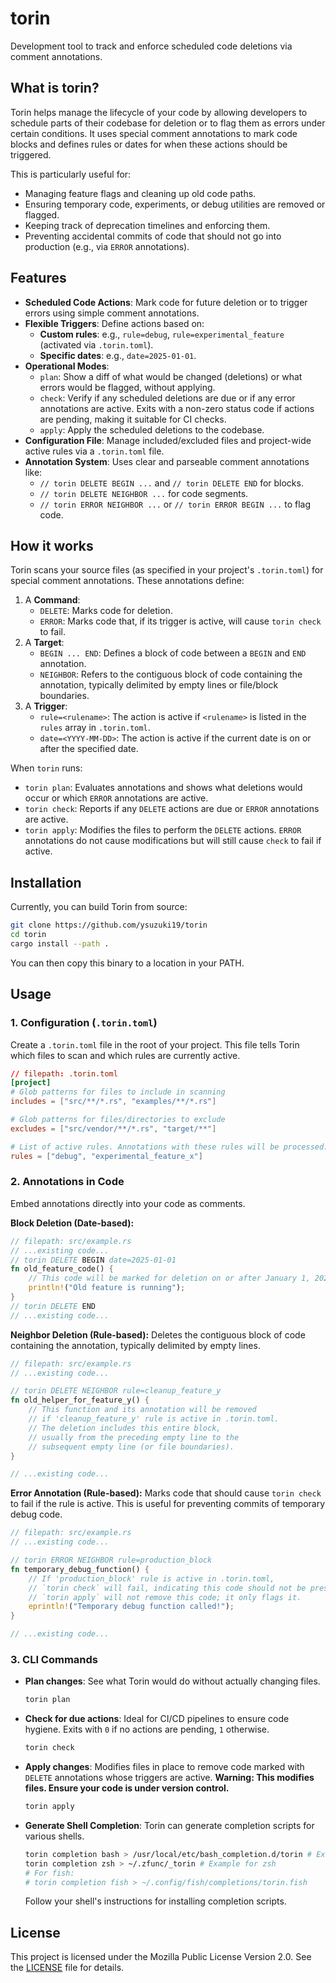 # torin

Development tool to track and enforce scheduled code deletions via comment annotations.

## What is torin?

Torin helps manage the lifecycle of your code by allowing developers to schedule parts of their codebase for deletion or to flag them as errors under certain conditions. It uses special comment annotations to mark code blocks and defines rules or dates for when these actions should be triggered.

This is particularly useful for:

- Managing feature flags and cleaning up old code paths.
- Ensuring temporary code, experiments, or debug utilities are removed or flagged.
- Keeping track of deprecation timelines and enforcing them.
- Preventing accidental commits of code that should not go into production (e.g., via `ERROR` annotations).

## Features

- **Scheduled Code Actions**: Mark code for future deletion or to trigger errors using simple comment annotations.
- **Flexible Triggers**: Define actions based on:
  - **Custom rules**: e.g., `rule=debug`, `rule=experimental_feature` (activated via `.torin.toml`).
  - **Specific dates**: e.g., `date=2025-01-01`.
- **Operational Modes**:
  - `plan`: Show a diff of what would be changed (deletions) or what errors would be flagged, without applying.
  - `check`: Verify if any scheduled deletions are due or if any error annotations are active. Exits with a non-zero status code if actions are pending, making it suitable for CI checks.
  - `apply`: Apply the scheduled deletions to the codebase.
- **Configuration File**: Manage included/excluded files and project-wide active rules via a `.torin.toml` file.
- **Annotation System**: Uses clear and parseable comment annotations like:
  - `// torin DELETE BEGIN ...` and `// torin DELETE END` for blocks.
  - `// torin DELETE NEIGHBOR ...` for code segments.
  - `// torin ERROR NEIGHBOR ...` or `// torin ERROR BEGIN ...` to flag code.

## How it works

Torin scans your source files (as specified in your project's `.torin.toml`) for special comment annotations. These annotations define:

1.  A **Command**:
    - `DELETE`: Marks code for deletion.
    - `ERROR`: Marks code that, if its trigger is active, will cause `torin check` to fail.
2.  A **Target**:
    - `BEGIN ... END`: Defines a block of code between a `BEGIN` and `END` annotation.
    - `NEIGHBOR`: Refers to the contiguous block of code containing the annotation, typically delimited by empty lines or file/block boundaries.
3.  A **Trigger**:
    - `rule=<rulename>`: The action is active if `<rulename>` is listed in the `rules` array in `.torin.toml`.
    - `date=<YYYY-MM-DD>`: The action is active if the current date is on or after the specified date.

When `torin` runs:

- `torin plan`: Evaluates annotations and shows what deletions would occur or which `ERROR` annotations are active.
- `torin check`: Reports if any `DELETE` actions are due or `ERROR` annotations are active.
- `torin apply`: Modifies the files to perform the `DELETE` actions. `ERROR` annotations do not cause modifications but will still cause `check` to fail if active.

## Installation

Currently, you can build Torin from source:

```sh
git clone https://github.com/ysuzuki19/torin
cd torin
cargo install --path .
```

You can then copy this binary to a location in your PATH.

## Usage

### 1. Configuration (`.torin.toml`)

Create a `.torin.toml` file in the root of your project. This file tells Torin which files to scan and which rules are currently active.

```toml
// filepath: .torin.toml
[project]
# Glob patterns for files to include in scanning
includes = ["src/**/*.rs", "examples/**/*.rs"]

# Glob patterns for files/directories to exclude
excludes = ["src/vendor/**/*.rs", "target/**"]

# List of active rules. Annotations with these rules will be processed.
rules = ["debug", "experimental_feature_x"]
```

### 2. Annotations in Code

Embed annotations directly into your code as comments.

**Block Deletion (Date-based):**

```rust
// filepath: src/example.rs
// ...existing code...
// torin DELETE BEGIN date=2025-01-01
fn old_feature_code() {
    // This code will be marked for deletion on or after January 1, 2025
    println!("Old feature is running");
}
// torin DELETE END
// ...existing code...
```

**Neighbor Deletion (Rule-based):**
Deletes the contiguous block of code containing the annotation, typically delimited by empty lines.

```rust
// filepath: src/example.rs
// ...existing code...

// torin DELETE NEIGHBOR rule=cleanup_feature_y
fn old_helper_for_feature_y() {
    // This function and its annotation will be removed
    // if 'cleanup_feature_y' rule is active in .torin.toml.
    // The deletion includes this entire block,
    // usually from the preceding empty line to the
    // subsequent empty line (or file boundaries).
}

// ...existing code...
```

**Error Annotation (Rule-based):**
Marks code that should cause `torin check` to fail if the rule is active. This is useful for preventing commits of temporary debug code.

```rust
// filepath: src/example.rs
// ...existing code...

// torin ERROR NEIGHBOR rule=production_block
fn temporary_debug_function() {
    // If 'production_block' rule is active in .torin.toml,
    // `torin check` will fail, indicating this code should not be present.
    // `torin apply` will not remove this code; it only flags it.
    eprintln!("Temporary debug function called!");
}

// ...existing code...
```

### 3. CLI Commands

- **Plan changes**:
  See what Torin would do without actually changing files.

  ```sh
  torin plan
  ```

- **Check for due actions**:
  Ideal for CI/CD pipelines to ensure code hygiene. Exits with `0` if no actions are pending, `1` otherwise.

  ```sh
  torin check
  ```

- **Apply changes**:
  Modifies files in place to remove code marked with `DELETE` annotations whose triggers are active.
  **Warning: This modifies files. Ensure your code is under version control.**

  ```sh
  torin apply
  ```

- **Generate Shell Completion**:
  Torin can generate completion scripts for various shells.
  ```sh
  torin completion bash > /usr/local/etc/bash_completion.d/torin # Example for bash
  torin completion zsh > ~/.zfunc/_torin # Example for zsh
  # For fish:
  # torin completion fish > ~/.config/fish/completions/torin.fish
  ```
  Follow your shell's instructions for installing completion scripts.

## License

This project is licensed under the Mozilla Public License Version 2.0.
See the [LICENSE](LICENSE) file for details.
